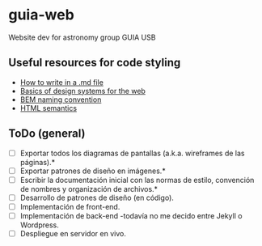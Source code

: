 # guia-web
Website dev for astronomy group GUIA USB

## Useful resources for code styling
- [How to write in a .md file](https://guides.github.com/features/mastering-markdown/)
- [Basics of design systems for the web](https://css-tricks.com/design-systems-building-future/)
- [BEM naming convention](https://en.bem.info/methodology/quick-start/)
- [HTML semantics](http://nicolasgallagher.com/about-html-semantics-front-end-architecture/)

## ToDo (general)
- [ ] Exportar todos los diagramas de pantallas (a.k.a. wireframes de las páginas).*
- [ ] Exportar patrones de diseño en imágenes.*
- [ ] Escribir la documentación inicial con las normas de estilo, convención de nombres y organización de archivos.*
- [ ] Desarrollo de patrones de diseño (en código).
- [ ] Implementación de front-end.
- [ ] Implementación de back-end -todavía no me decido entre Jekyll o Wordpress.
- [ ] Despliegue en servidor en vivo.
